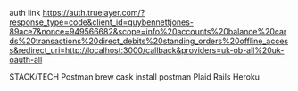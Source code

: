 auth link
https://auth.truelayer.com/?response_type=code&client_id=guybennettjones-89ace7&nonce=949566682&scope=info%20accounts%20balance%20cards%20transactions%20direct_debits%20standing_orders%20offline_access&redirect_uri=http://localhost:3000/callback&providers=uk-ob-all%20uk-oauth-all

STACK/TECH
Postman
  brew cask install postman
Plaid
Rails
Heroku

